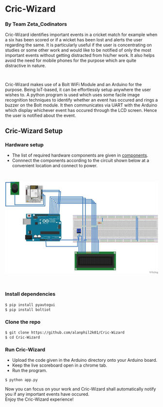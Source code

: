 # Cric-Wizard

### By Team Zeta_Codinators

  Cric-Wizard identifies important events in a cricket match for example when a six has been scored or if a wicket has been lost and alerts the user regarding the same. It is particularly useful if the user is concentrating on studies or some other work and would like to be notified of only the most important events without getting distracted from his/her work. It also helps avoid the need for mobile phones for the purpose which are quite distractive in nature. 

<br />

  Cric-Wizard makes use of a Bolt WiFi Module and an Arduino for the purpose. Being IoT-based, it can be effortlessly setup anywhere the user wishes to. A python program is used which uses some facile image recognition techniques to identify whether an event has occured and rings a buzzer on the Bolt module. It then communicates via UART with the Arduino which display whichever event has occured through the LCD screen. Hence the user is notified about the event.
  

## Cric-Wizard Setup

### Hardware setup

- The list of required hardware components are given in [components](Hardware-Components.csv).
- Connnect the components according to the circuit shown below at a convenient location and connect to power.

 <br />
 
![circuit](Circuit-Diagram.jpg?raw=true)

<br/>

### Install dependencies

```
$ pip install pyautogui
$ pip install boltiot
```

### Clone the repo

```
$ git clone https://github.com/alanphil2k01/Cric-Wizard
$ cd Cric-Wizard
```

### Run Cric-Wizard

- Upload the code given in the Arduino directory onto your Arduino board.
- Keep the live scoreboard open in a chrome tab.
- Run the program.

```
$ python app.py
```

Now you can focus on your work and Cric-Wizard shall automatically notify you if any important events have occured.
<br/>
Enjoy the Cric-Wizard experience!
